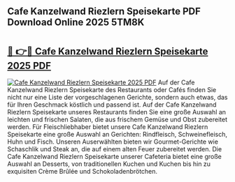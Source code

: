 ## Cafe Kanzelwand Riezlern Speisekarte PDF Download Online 2025 5TM8K

# <h2><a href="http://gc8m6l.nevu.top/?p=Cafe+Kanzelwand+Riezlern+Speisekarte">🔗 👉🔴 Cafe Kanzelwand Riezlern Speisekarte 2025 PDF</a></h2>

[![Cafe Kanzelwand Riezlern Speisekarte 2025 PDF](https://i.imgur.com/dBaPXMq.png)](http://gc8m6l.nevu.top/?p=Cafe+Kanzelwand+Riezlern+Speisekarte)
Auf der Cafe Kanzelwand Riezlern Speisekarte des Restaurants oder Cafés finden Sie nicht nur eine Liste der vorgeschlagenen Gerichte, sondern auch etwas, das für Ihren Geschmack köstlich und passend ist. Auf der Cafe Kanzelwand Riezlern Speisekarte unseres Restaurants finden Sie eine große Auswahl an leichten und frischen Salaten, die aus frischem Gemüse und Obst zubereitet werden. Für Fleischliebhaber bietet unsere Cafe Kanzelwand Riezlern Speisekarte eine große Auswahl an Gerichten: Rindfleisch, Schweinefleisch, Huhn und Fisch. Unseren Auserwählten bieten wir Gourmet-Gerichte wie Schaschlik und Steak an, die auf einem alten Feuer zubereitet werden. Die Cafe Kanzelwand Riezlern Speisekarte unserer Cafeteria bietet eine große Auswahl an Desserts, von traditionellen Kuchen und Kuchen bis hin zu exquisiten Crème Brûlée und Schokoladenbrötchen.
